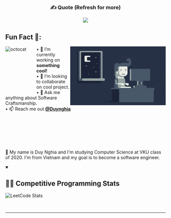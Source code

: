<div align="center">

### ✍️ Quote (Refresh for more)

![](https://quotes-github-readme.vercel.app/api?type=horizontal&theme=radical)

</div>

## Fun Fact 🎈:

<img align="left" height="150" src="https://user-images.githubusercontent.com/69384657/179312151-fdabe3af-823f-41ab-a6d4-17a72af4e9e8.png" alt="octocat" style="margin-right: 2rem;" />

<img alt="Night Coding" src="https://raw.githubusercontent.com/duynghiadev/duynghiadev/master/assets/Night-Coding.gif" align="right"/>

• 🔭 I’m currently working on <b>something cool!</b> <br/>
• 👯 I’m looking to collaborate on cool project.<br/>
• 💬 Ask me anything about Software Craftsmanship.<br/>
• 📫 Reach me out <a href="https://www.linkedin.com/in/duynghiale/"><b>@Duynghia</b></a><br/>

</span>

<br />
<br />
<br />
<br />
<br />

👨 My name is Duy Nghia and I'm studying Computer Science at VKU class of 2020. I'm from Vietnam and my goal is to become a software engineer.


<details open>
<summary><h2>👨‍💻 Competitive Programming Stats</h2></summary>

![LeetCode Stats](https://leetcard.jacoblin.cool/duynghia22302?theme=dark&font=Piazzolla&ext=heatmap)
</details>

<br/>

---
